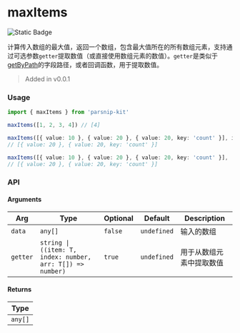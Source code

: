 # maxItems
![Static Badge](https://img.shields.io/badge/Coverage-100.00%-FF8C00)
      
计算传入数组的最大值，返回一个数组，包含最大值所在的所有数组元素，支持通过可选参数`getter`提取数值（或直接使用数组元素的数值）。`getter`是类似于[getByPath](../object/getByPath)的字段路径，或者回调函数，用于提取数值。

> Added in v0.0.1



### Usage

```ts
import { maxItems } from 'parsnip-kit'

maxItems([1, 2, 3, 4]) // [4]

maxItems([{ value: 10 }, { value: 20 }, { value: 20, key: 'count' }], item => item.value)
// [{ value: 20 }, { value: 20, key: 'count' }]

maxItems([{ value: 10 }, { value: 20 }, { value: 20, key: 'count' }], 'value')
// [{ value: 20 }, { value: 20, key: 'count' }]
```


### API

#### Arguments

| Arg | Type | Optional | Default | Description |
| --- | --- | --- | --- | --- |
| `data` | `any[]` | `false` | `undefined` | 输入的数组  |
| `getter` | `string \| ((item: T, index: number, arr: T[]) => number)` | `true` | `undefined` | 用于从数组元素中提取数值  |

#### Returns

| Type |
| ---  |
| `any[]`  |